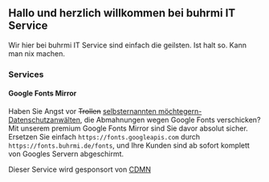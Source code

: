 ## Hallo und herzlich willkommen bei buhrmi IT Service

Wir hier bei buhrmi IT Service sind einfach die geilsten. Ist halt so. Kann man nix machen.

### Services

#### Google Fonts Mirror

Haben Sie Angst vor ~~Trollen~~ [selbsternannten möchtegern-Datenschutzanwälten](https://www.datenschutzanwalt.eu), die Abmahnungen wegen Google Fonts verschicken? Mit unserem premium Google Fonts Mirror sind Sie davor absolut sicher. Ersetzen Sie einfach `https://fonts.googleapis.com` durch `https://fonts.buhrmi.de/fonts`, und Ihre Kunden sind ab sofort komplett von Googles Servern abgeschirmt.

Dieser Service wird gesponsort von [CDMN](https://cdmn.de)
